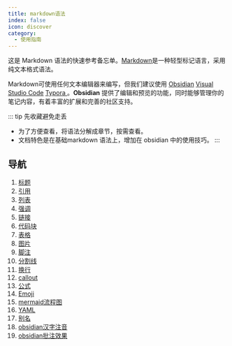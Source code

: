 ```yaml
---
title: markdown语法
index: false
icon: discover
category:
  - 使用指南
---
```

这是 Markdown 语法的快速参考备忘单。[Markdown](https://daringfireball.net/projects/markdown/)是一种轻型标记语言，采用纯文本格式语法。

Markdown可使用任何文本编辑器来编写，但我们建议使用 [Obsidian](https://obsidian.md/) [Visual Studio Code](https://code.visualstudio.com/) [Typora ](https://typora.io/)。**Obsidian** 提供了编辑和预览的功能，同时能够管理你的笔记内容，有着丰富的扩展和完善的社区支持。


::: tip 先收藏避免走丢
- 为了方便查看，将语法分解成章节，按需查看。  
- 文档特色是在基础markdown 语法上，增加在 obsidian 中的使用技巧。
:::
## 导航
1. [标题](title.md)
2. [引用](quote.md)
3. [列表](list.md)
4. [强调](emphasize.md)
5. [链接](link.md)
6. [代码块](Code-Block.md)
7. [表格](table.md)
8. [图片](image.md)
9. [脚注](Footnotes.md)
10. [分割线](Dividing-Line.md)
11. [换行](line-break.md)
12. [callout](callout.md)
13. [公式](Formula.md)
14. [Emoji](Emoji.md)
15. [mermaid流程图](/zh/markdown/mermaid.md)
16. [YAML](/zh/markdown/yaml.md)
17. [别名](/zh/markdown/aliases.md)
18. [obsidian汉字注音](/zh/obsidian汉字注音.md)
19. [obsidian批注效果](/zh/obsidian批注效果.md)
